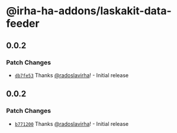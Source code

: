 # @irha-ha-addons/laskakit-data-feeder

## 0.0.2

### Patch Changes

- [`db7fe53`](https://github.com/radoslavirha/ha-addons/commit/db7fe537362fe47c05cf59b63bce9a137a19b014) Thanks [@radoslavirha](https://github.com/radoslavirha)! - Initial release

## 0.0.2

### Patch Changes

- [`b771200`](https://github.com/radoslavirha/ha-addons/commit/b771200f366bfdcdddabd85830bb43af71667354) Thanks [@radoslavirha](https://github.com/radoslavirha)! - Initial release
